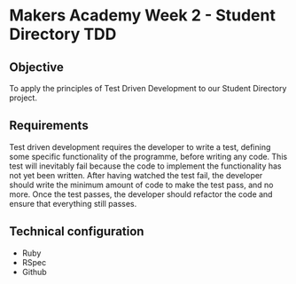 Makers Academy Week 2 - Student Directory TDD 
=============================================

Objective
---------
To apply the principles of Test Driven Development to our Student Directory project. 

Requirements
------------
Test driven development requires the developer to write a test, defining some specific functionality of the programme, before writing any code. This test will inevitably fail because the code to implement the functionality has not yet been written. After having watched the test fail, the developer should write the minimum amount of code to make the test pass, and no more. Once the test passes, the developer should refactor the code and ensure that everything still passes. 



Technical configuration
-----------------------
* Ruby
* RSpec
* Github


